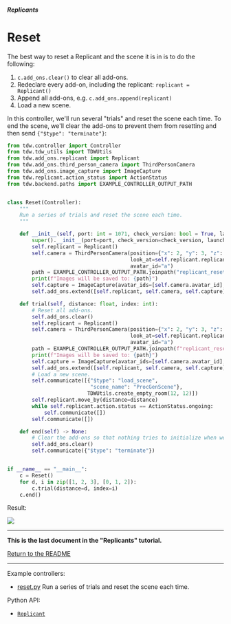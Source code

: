 ##### Replicants

# Reset

The best way to reset a Replicant and the scene it is in is to do the following:

1. `c.add_ons.clear()` to clear all add-ons.
2. Redeclare every add-on, including the replicant: `replicant = Replicant()`
3. Append all add-ons, e.g. `c.add_ons.append(replicant)`
4. Load a new scene.

In this controller, we'll run several "trials" and reset the scene each time. To end the scene, we'll clear the add-ons to prevent them from resetting and then send `{"$type": "terminate"}`:

```python
from tdw.controller import Controller
from tdw.tdw_utils import TDWUtils
from tdw.add_ons.replicant import Replicant
from tdw.add_ons.third_person_camera import ThirdPersonCamera
from tdw.add_ons.image_capture import ImageCapture
from tdw.replicant.action_status import ActionStatus
from tdw.backend.paths import EXAMPLE_CONTROLLER_OUTPUT_PATH


class Reset(Controller):
    """
    Run a series of trials and reset the scene each time.
    """

    def __init__(self, port: int = 1071, check_version: bool = True, launch_build: bool = True):
        super().__init__(port=port, check_version=check_version, launch_build=launch_build)
        self.replicant = Replicant()
        self.camera = ThirdPersonCamera(position={"x": 2, "y": 3, "z": 2.53},
                                        look_at=self.replicant.replicant_id,
                                        avatar_id="a")
        path = EXAMPLE_CONTROLLER_OUTPUT_PATH.joinpath("replicant_reset")
        print(f"Images will be saved to: {path}")
        self.capture = ImageCapture(avatar_ids=[self.camera.avatar_id], path=path)
        self.add_ons.extend([self.replicant, self.camera, self.capture])

    def trial(self, distance: float, index: int):
        # Reset all add-ons.
        self.add_ons.clear()
        self.replicant = Replicant()
        self.camera = ThirdPersonCamera(position={"x": 2, "y": 3, "z": 2.53},
                                        look_at=self.replicant.replicant_id,
                                        avatar_id="a")
        path = EXAMPLE_CONTROLLER_OUTPUT_PATH.joinpath(f"replicant_reset_{index}")
        print(f"Images will be saved to: {path}")
        self.capture = ImageCapture(avatar_ids=[self.camera.avatar_id], path=path)
        self.add_ons.extend([self.replicant, self.camera, self.capture])
        # Load a new scene.
        self.communicate([{"$type": "load_scene",
                           "scene_name": "ProcGenScene"},
                          TDWUtils.create_empty_room(12, 12)])
        self.replicant.move_by(distance=distance)
        while self.replicant.action.status == ActionStatus.ongoing:
            self.communicate([])
        self.communicate([])

    def end(self) -> None:
        # Clear the add-ons so that nothing tries to initialize when we terminate.
        self.add_ons.clear()
        self.communicate({"$type": "terminate"})


if __name__ == "__main__":
    c = Reset()
    for d, i in zip([1, 2, 3], [0, 1, 2]):
        c.trial(distance=d, index=i)
    c.end()
```

Result:

![](images/reset/reset.gif)

***

**This is the last document in the "Replicants" tutorial.**

[Return to the README](../../../README.md)

***

Example controllers:

- [reset.py](https://github.com/threedworld-mit/tdw/blob/master/Python/example_controllers/replicant/reset.py) Run a series of trials and reset the scene each time.

Python API:

- [`Replicant`](../../python/add_ons/replicant.md)